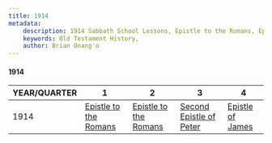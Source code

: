 ```yaml
---
title: 1914
metadata:
    description: 1914 Sabbath School Lessons, Epistle to the Romans, Epistle to the Romans, Second Epistle of Peter, Epistle of James
    keywords: Old Testament History,
    author: Brian Onang'o
---
```


#### 1914

YEAR/QUARTER |   1  | 2| 3| 4
-------------|------------|---|--|---
1914   |  [Epistle to the Romans](/1911-1920/1914/quarter1) | [Epistle to the Romans](/1911-1920/1914/quarter2) | [Second Epistle of Peter](/1911-1920/1914/quarter3) | [Epistle of James](/1911-1920/1914/quarter4) |
 
